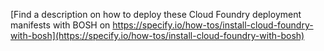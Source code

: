 
[Find a description on how to deploy these Cloud Foundry deployment manifests with BOSH on https://specify.io/how-tos/install-cloud-foundry-with-bosh](https://specify.io/how-tos/install-cloud-foundry-with-bosh)
